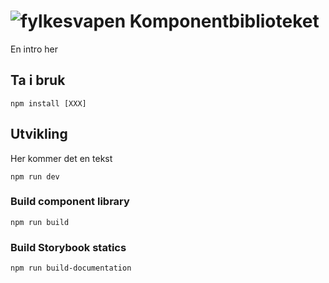 # ![fylkesvapen](https://designmanual.vtfk.no/media/u1sdbpwn/vtfk-fylkesv%C3%A5pen-rgb.svg) Komponentbiblioteket

En intro her

## Ta i bruk

`npm install [XXX]`

## Utvikling

Her kommer det en tekst

`npm run dev`

### Build component library

`npm run build`

### Build Storybook statics

`npm run build-documentation`

